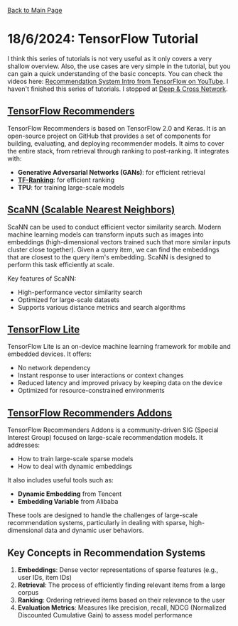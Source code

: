 [Back to Main Page](../README.md)

<h1>18/6/2024: TensorFlow Tutorial</h1>

I think this series of tutorials is not very useful as it only covers a very shallow overview. Also, the use cases are very simple in the tutorial, but you can gain a quick understanding of the basic concepts. You can check the videos here: [Recommendation System Intro from TensorFlow on YouTube](https://www.youtube.com/watch?v=BthUPVwA59s&list=PLQY2H8rRoyvy2MiyUBz5RWZr5MPFkV3qz&index=2). I haven't finished this series of tutorials. I stopped at [Deep & Cross Network](https://youtu.be/kUuvRStz7CU?si=ARwgo4SRg6yg-E9C).


## [TensorFlow Recommenders](https://github.com/tensorflow/recommenders)
TensorFlow Recommenders is based on TensorFlow 2.0 and Keras. It is an open-source project on GitHub that provides a set of components for building, evaluating, and deploying recommender models. It aims to cover the entire stack, from retrieval through ranking to post-ranking. It integrates with:
- **Generative Adversarial Networks (GANs)**: for efficient retrieval
- [**TF-Ranking**](https://github.com/tensorflow/ranking): for efficient ranking
- **TPU**: for training large-scale models


## [ScaNN (Scalable Nearest Neighbors)](https://github.com/google-research/google-research/tree/master/scann)
ScaNN can be used to conduct efficient vector similarity search. Modern machine learning models can transform inputs such as images into embeddings (high-dimensional vectors trained such that more similar inputs cluster close together). Given a query item, we can find the embeddings that are closest to the query item's embedding. ScaNN is designed to perform this task efficiently at scale.

Key features of ScaNN:
- High-performance vector similarity search
- Optimized for large-scale datasets
- Supports various distance metrics and search algorithms


## [TensorFlow Lite](https://github.com/tensorflow/tensorflow/tree/master/tensorflow/lite)
TensorFlow Lite is an on-device machine learning framework for mobile and embedded devices. It offers:
- No network dependency
- Instant response to user interactions or context changes
- Reduced latency and improved privacy by keeping data on the device
- Optimized for resource-constrained environments


## [TensorFlow Recommenders Addons](https://github.com/tensorflow/recommenders-addons)
TensorFlow Recommenders Addons is a community-driven SIG (Special Interest Group) focused on large-scale recommendation models. It addresses:
- How to train large-scale sparse models
- How to deal with dynamic embeddings

It also includes useful tools such as:
- **Dynamic Embedding** from Tencent
- **Embedding Variable** from Alibaba

These tools are designed to handle the challenges of large-scale recommendation systems, particularly in dealing with sparse, high-dimensional data and dynamic user behaviors.


## Key Concepts in Recommendation Systems
1. **Embeddings**: Dense vector representations of sparse features (e.g., user IDs, item IDs)
2. **Retrieval**: The process of efficiently finding relevant items from a large corpus
3. **Ranking**: Ordering retrieved items based on their relevance to the user
4. **Evaluation Metrics**: Measures like precision, recall, NDCG (Normalized Discounted Cumulative Gain) to assess model performance

